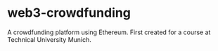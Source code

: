 # web3-crowdfunding

A crowdfunding platform using Ethereum.
First created for a course at Technical University Munich.